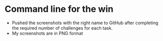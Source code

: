 # Command line for the win
* Pushed the screenshots with the right name to GitHub after completing the required number of challenges for each task.
* My screenshots are in PNG format